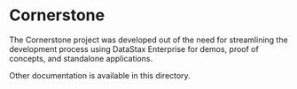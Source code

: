 # Cornerstone

The Cornerstone project was developed out of the need for streamlining
the development process using DataStax Enterprise for demos, proof of concepts,
and standalone applications.

Other documentation is available in this directory.
